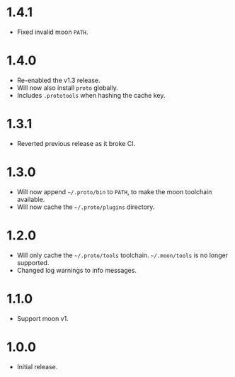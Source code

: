 # 1.4.1

- Fixed invalid moon `PATH`.

# 1.4.0

- Re-enabled the v1.3 release.
- Will now also install `proto` globally.
- Includes `.prototools` when hashing the cache key.

# 1.3.1

- Reverted previous release as it broke CI.

# 1.3.0

- Will now append `~/.proto/bin` to `PATH`, to make the moon toolchain available.
- Will now cache the `~/.proto/plugins` directory.

# 1.2.0

- Will only cache the `~/.proto/tools` toolchain. `~/.moon/tools` is no longer supported.
- Changed log warnings to info messages.

# 1.1.0

- Support moon v1.

# 1.0.0

- Initial release.
